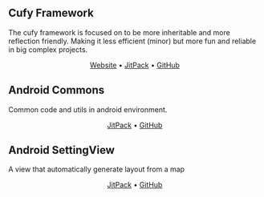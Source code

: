 <html lang="en">
    <head>
        <script>
            window.onload = function() {
              let link = top.document.createElement("link");
              link.type = "image/*";
              link.rel = "icon";
              link.href = "cufy.png";
              top.document.getElementsByTagName("head")[0].appendChild(link);
            };
        </script>
    </head>
</html> 

## Cufy Framework
The cufy framework is focused on to be more inheritable and more reflection friendly. Making it
less efficient (minor) but more fun and reliable in big complex projects.
<p align="center">
    <a href="https://cufyorg.github.io/framework">Website</a> •
    <a href="https://jitpack.io/#cufyorg/framework">JitPack</a> •
    <a href="https://github.com/cufyorg/framework">GitHub</a>
</p>

## Android Commons
Common code and utils in android environment.
<p align="center">
    <a href="https://jitpack.io/#cufyorg/android-commons">JitPack</a> •
    <a href="https://github.com/cufyorg/android-commons">GitHub</a>
</p>

## Android SettingView
A view that automatically generate layout from a map
<p align="center">
    <a href="https://jitpack.io/#cufyorg/android-settingview">JitPack</a> •
    <a href="https://github.com/cufyorg/android-settingview">GitHub</a>
</p>